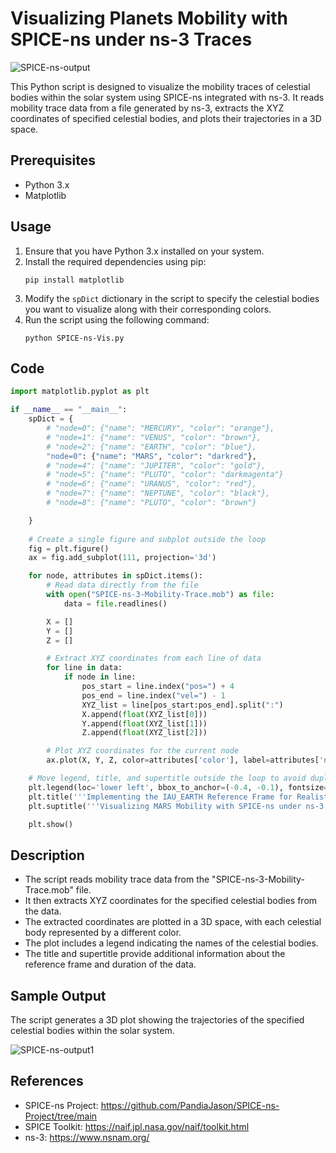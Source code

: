 # Visualizing Planets Mobility with SPICE-ns under ns-3 Traces

![SPICE-ns-output](https://github.com/PandiaJason/SPICE-ns-Project/assets/100123063/a1106f63-51bf-44d0-9e3d-c6fda12e6c5d)

This Python script is designed to visualize the mobility traces of celestial bodies within the solar system using SPICE-ns integrated with ns-3. It reads mobility trace data from a file generated by ns-3, extracts the XYZ coordinates of specified celestial bodies, and plots their trajectories in a 3D space.

## Prerequisites
- Python 3.x
- Matplotlib

## Usage
1. Ensure that you have Python 3.x installed on your system.
2. Install the required dependencies using pip:
    ```
    pip install matplotlib
    ```
3. Modify the `spDict` dictionary in the script to specify the celestial bodies you want to visualize along with their corresponding colors.
4. Run the script using the following command:
    ```
    python SPICE-ns-Vis.py
    ```
## Code
```python
import matplotlib.pyplot as plt

if __name__ == "__main__":
    spDict = {
        # "node=0": {"name": "MERCURY", "color": "orange"},
        # "node=1": {"name": "VENUS", "color": "brown"},
        # "node=2": {"name": "EARTH", "color": "blue"},
        "node=0": {"name": "MARS", "color": "darkred"},
        # "node=4": {"name": "JUPITER", "color": "gold"},
        # "node=5": {"name": "PLUTO", "color": "darkmagenta"}
        # "node=6": {"name": "URANUS", "color": "red"},
        # "node=7": {"name": "NEPTUNE", "color": "black"},
        # "node=8": {"name": "PLUTO", "color": "brown"}

    }
    
    # Create a single figure and subplot outside the loop
    fig = plt.figure() 
    ax = fig.add_subplot(111, projection='3d')

    for node, attributes in spDict.items():
        # Read data directly from the file
        with open("SPICE-ns-3-Mobility-Trace.mob") as file:
            data = file.readlines()

        X = []
        Y = []
        Z = []

        # Extract XYZ coordinates from each line of data
        for line in data:
            if node in line:
                pos_start = line.index("pos=") + 4
                pos_end = line.index("vel=") - 1
                XYZ_list = line[pos_start:pos_end].split(":")
                X.append(float(XYZ_list[0]))
                Y.append(float(XYZ_list[1]))
                Z.append(float(XYZ_list[2]))

        # Plot XYZ coordinates for the current node
        ax.plot(X, Y, Z, color=attributes['color'], label=attributes['name'])

    # Move legend, title, and supertitle outside the loop to avoid duplication
    plt.legend(loc='lower left', bbox_to_anchor=(-0.4, -0.1), fontsize='small', title='PLANET')
    plt.title('''Implementing the IAU_EARTH Reference Frame for Realistic Mars Mobility, where IAU_EARTH determines the orientation of Earth's mean equator and equinox of date frame.''', fontsize=14)
    plt.suptitle('''Visualizing MARS Mobility with SPICE-ns under ns-3 Traces''', fontsize=16)

    plt.show()
```

## Description
- The script reads mobility trace data from the "SPICE-ns-3-Mobility-Trace.mob" file.
- It then extracts XYZ coordinates for the specified celestial bodies from the data.
- The extracted coordinates are plotted in a 3D space, with each celestial body represented by a different color.
- The plot includes a legend indicating the names of the celestial bodies.
- The title and supertitle provide additional information about the reference frame and duration of the data.

## Sample Output
The script generates a 3D plot showing the trajectories of the specified celestial bodies within the solar system.

![SPICE-ns-output1](https://github.com/PandiaJason/SPICE-ns-Project/assets/100123063/32d4d118-d205-46ae-bdc6-d453ee99217d)


## References
- SPICE-ns Project: https://github.com/PandiaJason/SPICE-ns-Project/tree/main
- SPICE Toolkit: https://naif.jpl.nasa.gov/naif/toolkit.html
- ns-3: https://www.nsnam.org/
